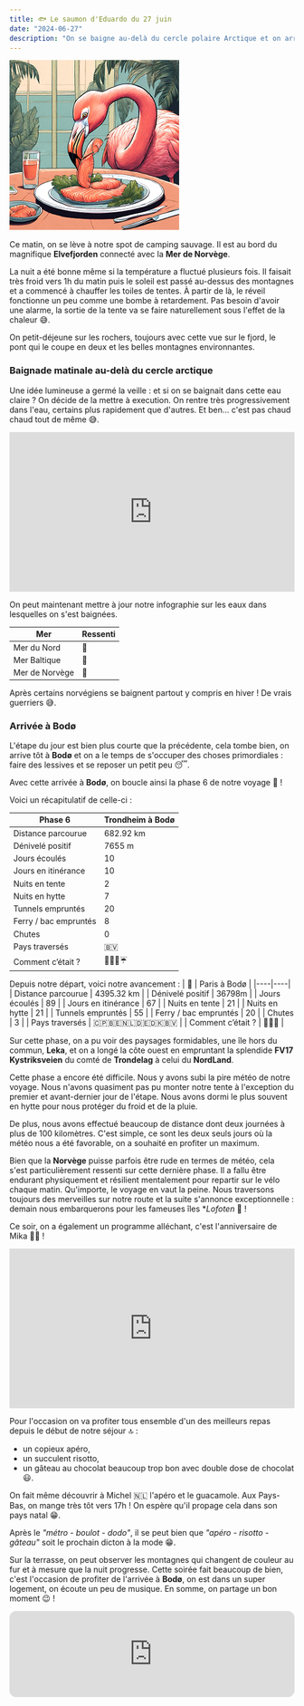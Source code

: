 ```yaml
---
title: 🐟 Le saumon d'Eduardo du 27 juin
date: "2024-06-27"
description: "On se baigne au-delà du cercle polaire Arctique et on arrive à Bodø pour fêter un anniversaire très spécial !"
---
```


![Saumon d'Eduardo](../saumon_eduardo.png)

Ce matin, on se lève à notre spot de camping sauvage. Il est au bord du magnifique **Elvefjorden** connecté avec la **Mer de Norvège**.

La nuit a été bonne même si la température a fluctué plusieurs fois. Il faisait très froid vers 1h du matin puis le soleil est passé au-dessus des montagnes et a commencé à chauffer les toiles de tentes. À partir de là, le réveil fonctionne un peu comme une bombe à retardement. Pas besoin d'avoir une alarme, la sortie de la tente va se faire naturellement sous l'effet de la chaleur 😅. 

On petit-déjeune sur les rochers, toujours avec cette vue sur le fjord, le pont qui le coupe en deux et les belles montagnes environnantes.

### Baignade matinale au-delà du cercle arctique 
Une idée lumineuse a germé la veille : et si on se baignait dans cette eau claire ? On décide de la mettre à execution. On rentre très progressivement dans l'eau, certains plus rapidement que d'autres. Et ben... c'est pas chaud chaud tout de même 😅.

<div style="width: 100%; height: 0; position: relative; padding-bottom: 56%;"><iframe src="https://giphy.com/embed/5t4gxm7fZD5sSUWpsi" style="top: 0; left: 0; width: 100%; height: 100%; position: absolute; border: 0;" allowfullscreen scrolling="no" allow="encrypted-media;" class="giphy-embed"></iframe></div> 

On peut maintenant mettre à jour notre infographie sur les eaux dans lesquelles on s'est baignées.

|  Mer  | Ressenti   |
|----|----|
| Mer du Nord    | 🥶   |
| Mer Baltique   | 🥶  |
| Mer de Norvège | 🧊  |

Après certains norvégiens se baignent partout y compris en hiver ! De vrais guerriers 😅.

### Arrivée à Bodø 
L'étape du jour est bien plus courte que la précédente, cela tombe bien, on arrive tôt à **Bodø** et on a le temps de s'occuper des choses primordiales : faire des lessives et se reposer un petit peu 😴.

Avec cette arrivée à **Bodø**, on boucle ainsi la phase 6 de notre voyage 🤩 !

Voici un récapitulatif de celle-ci :

| Phase 6 | Trondheim à Bodø |
|----|----|
| Distance parcourue | 682.92 km |
| Dénivelé positif | 7655 m  |
| Jours écoulés   |  10  |
| Jours en itinérance  |  10  |
| Nuits en tente  |  2 |
| Nuits en hytte  |  7 |
| Tunnels empruntés   | 20 |
| Ferry / bac empruntés  | 8 |
| Chutes   |  0  |
| Pays traversés  | 🇧🇻  |
| Comment c’était ?  | 🥰😍🤩☔ |

Depuis notre départ, voici notre avancement : 
| 🦩 | Paris à Bodø |
|----|----|
| Distance parcourue | 4395.32 km |
| Dénivelé positif | 36798m  |
| Jours écoulés   |  89 |
| Jours en itinérance  |  67 |
| Nuits en tente  |  21 |
| Nuits en hytte  |  21 |
| Tunnels empruntés   | 55 |
| Ferry / bac empruntés  | 20  |
| Chutes | 3 |
| Pays traversés  | 🇨🇵🇧🇪🇳🇱🇩🇪🇩🇰🇧🇻 |
| Comment c’était ?  | 🥰😍🤩   |

Sur cette phase, on a pu voir des paysages formidables, une île hors du commun, **Leka**, et on a longé la côte ouest en empruntant la splendide **FV17 Kystriksveien** du comté de **Trondelag** à celui du **NordLand**. 

Cette phase a encore été difficile. Nous y avons subi la pire météo de notre voyage. Nous n'avons quasiment pas pu monter notre tente à l'exception du premier et avant-dernier jour de l'étape. Nous avons dormi le plus souvent en hytte pour nous protéger du froid et de la pluie.

De plus, nous avons effectué beaucoup de distance dont deux journées à plus de 100 kilomètres. C'est simple, ce sont les deux seuls jours où la météo nous a été favorable, on a souhaité en profiter un maximum.

Bien que la **Norvège** puisse parfois être rude en termes de météo, cela s'est particulièrement ressenti sur cette dernière phase. Il a fallu être endurant physiquement et résilient mentalement pour repartir sur le vélo chaque matin. Qu'importe, le voyage en vaut la peine. Nous traversons toujours des merveilles sur notre route et la suite s'annonce exceptionnelle : demain nous embarquerons pour les fameuses îles **Lofoten* 🤩 !

Ce soir, on a également un programme alléchant, c'est l'anniversaire de Mika 🎂🥳 ! 

<div style="width: 100%; height: 0; position: relative; padding-bottom: 56%;"><iframe src="https://giphy.com/embed/WRL7YgP42OKns22wRD" style="top: 0; left: 0; width: 100%; height: 100%; position: absolute; border: 0;" allowfullscreen scrolling="no" allow="encrypted-media;" class="giphy-embed"></iframe></div> 

Pour l'occasion on va profiter tous ensemble d'un des meilleurs repas depuis le début de notre séjour 🔝 :
- un copieux apéro,
- un succulent risotto,
- un gâteau au chocolat beaucoup trop bon avec double dose de chocolat 😃.

On fait même découvrir à Michel 🇳🇱 l'apéro et le guacamole. Aux Pays-Bas, on mange très tôt vers 17h ! On espère qu'il propage cela dans son pays natal 😁.

Après le *"métro - boulot - dodo"*,  il se peut bien que *"apéro - risotto - gâteau"* soit le prochain dicton à la mode 😁.

Sur la terrasse, on peut observer les montagnes qui changent de couleur au fur et à mesure que la nuit progresse. Cette soirée fait beaucoup de bien, c'est l'occasion de profiter de l'arrivée à **Bodø**, on est dans un super logement, on écoute un peu de musique. En somme, on partage un bon moment 😉 !

<iframe style="border-radius:12px" src="https://open.spotify.com/embed/track/2RX8kOnJEVirXwP1FRgXBD?utm_source=generator" width="100%" height="152" frameBorder="0" allow="autoplay; clipboard-write; encrypted-media; picture-in-picture" loading="lazy"></iframe>
